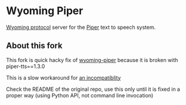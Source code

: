 # Wyoming Piper

[Wyoming protocol](https://github.com/rhasspy/wyoming) server for the [Piper](https://github.com/rhasspy/piper/) text to speech system.

## About this fork

This fork is quick hacky fix of [wyoming-piper](https://github.com/rhasspy/wyoming-piper) because it is broken with piper-tts==1.3.0

This is a slow workaround for [an incompatiblity](https://github.com/OHF-Voice/piper1-gpl/issues/28)

Check the README of the original repo, use this only until it is fixed in a proper way (using Python API, not command line invocation)
